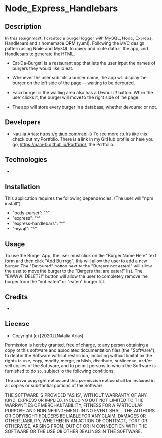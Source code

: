 # Node_Express_Handlebars


## Description

In this assignment, I created a burger logger with MySQL, Node, Express, Handlebars and a homemade ORM (yum!). Following the MVC design pattern using Node and MySQL to query and route data in the app, and Handlebars to generate the HTML.

* Eat-Da-Burger! is a restaurant app that lets the user input the names of burgers they would like to eat.

* Whenever the user submits a burger name, the app will display the burger on the left side of the page -- waiting to be devoured.

* Each burger in the waiting area also has a Devour it! button. When the user clicks it, the burger will move to the right side of the page.

* The app will store every burger in a database, whether devoured or not.


## Developers

* Natalia Arias: https://github.com/nabi-0
To see more stuffs like this check out my Portfolio. There is a link in my GitHub profile or here you go, https://nabi-0.github.io/Portfolio/, the Portfolio.


## Technologies

* 


## Installation

This application requires the following dependencies. (The user will "npm install")

* "body-parser": "^"
* "express": "^"
* "express-handlebars": "^"
* "mysql": "^" 


## Usage

To use the Burger App, the user must click on the "Burger Name Here" text form and then click "Add Burrrgg", this will allow the user to add a new burger. The "Devoured" botton next to the "Burgers not eaten!" will allow the user to move the burger to the "Burgers that are eaten!" list. The "EWWW! DELETE!" button will allow the user to completely remove the burger from the "not eaten" or "eaten" burger list.


## Credits

* 


## License

* Copyright (c) [2020] [Natalia Arias]

Permission is hereby granted, free of charge, to any person obtaining a copy
of this software and associated documentation files (the "Software"), to deal
in the Software without restriction, including without limitation the rights
to use, copy, modify, merge, publish, distribute, sublicense, and/or sell
copies of the Software, and to permit persons to whom the Software is
furnished to do so, subject to the following conditions:

The above copyright notice and this permission notice shall be included in all
copies or substantial portions of the Software.

THE SOFTWARE IS PROVIDED "AS IS", WITHOUT WARRANTY OF ANY KIND, EXPRESS OR
IMPLIED, INCLUDING BUT NOT LIMITED TO THE WARRANTIES OF MERCHANTABILITY,
FITNESS FOR A PARTICULAR PURPOSE AND NONINFRINGEMENT. IN NO EVENT SHALL THE
AUTHORS OR COPYRIGHT HOLDERS BE LIABLE FOR ANY CLAIM, DAMAGES OR OTHER
LIABILITY, WHETHER IN AN ACTION OF CONTRACT, TORT OR OTHERWISE, ARISING FROM,
OUT OF OR IN CONNECTION WITH THE SOFTWARE OR THE USE OR OTHER DEALINGS IN THE
SOFTWARE.

